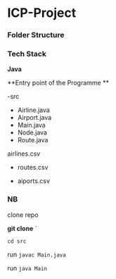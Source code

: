 # ICP-Project


### Folder Structure

### Tech Stack

**Java**

**Entry point of the Programme **

-src
  - Airline.java
  - Airport.java
  - Main.java
  - Node.java
  - Route.java
  
airlines.csv

- routes.csv

- aiports.csv


### NB
clone repo

**git clone** ` 

`cd src`

run `javac Main.java`

run `java Main`
  
  
